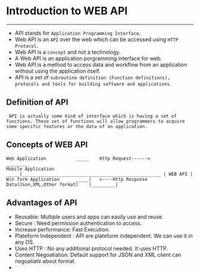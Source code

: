 # Introduction to WEB API
-----------------------
* API stands for `Application Programming Interface`.
* Web API is an `API` over the web which can be accessed using `HTTP Protocol`.
* Web API is a `concept` and not a technology.
* A Web API is an application porgramming interface for web.
* Web API is a method to access data and workflow from an application without using the application itself.
* API is a set of `subroutine definition (Function definitions), protocols and tools for building software and applications`.

## Definition of API
` API is actually some kind of interface which is having a set of functions. These set of functions will allow programmers to acquire some specific features or the data of an application.`

## Concepts of WEB API

    Web Application           _____    Http Request------>                                _________
    Mobile Application        _____|____________________________________________________ | WEB API |
    Win form Application      _____|   <----Http Response Data(Json,XML,Other format)    |_________|

## Advantages  of API
* Reusable: Multiple users and apps can easily use and reuse.
* Secure : Need permission authentication to access.
* Increase performance: Fast Execution.
* Plateform Independent : API are plateform independent. We can use it in any OS.
* Uses HTTP : No any additional protocol needed. It uses HTTP.
* Content Negoatiation: Default support for JSON and XML client can negoatiate about format.
* 













